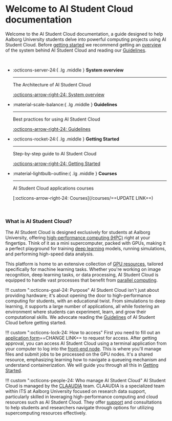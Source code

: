 <div id="service-window-warning" style="display: none;" markdown>
!!! warning "<span id="time-to-window"></span> to the next service window"

    We will be performing a scheduled maintenance on the AI Student Cloud. The routine maintenance will take place <span id="service-date" style="font-weight: bold;"></span> between <span style="font-weight: bold;">00:01 and 23:59</span>. AI Student Cloud will be unavailable throughout most of the day. You can still submit new jobs until the beginning of the service window. For jobs that may exceed the service window, please ensure to set a maximum runtime using the parameter `--time` that concludes before <span style="font-weight: bold;">23:59</span> the day preceding the service window. Read more about the `--time` parameter [here](/additional-guides/setting-a-time-limit). Otherwise, these jobs will not be able to start until after the maintenance period. You will receive email notifications ==1 month, 14 days, and 1 day== prior to the scheduled maintenance window.
 
    If you have any further questions please refer your question to CLAAUDIA through the [AAU service portal](https://www.serviceportal.aau.dk/).

</div>

# Welcome to AI Student Cloud documentation

Welcome to the AI Student Cloud documentation, a guide designed to help Aalborg University students delve into powerful computing projects using AI Student Cloud. Before [getting started](/getting-started/preperation.md) we recommend getting an [overview](/system-overview) of the system behind AI Student Cloud and reading our [Guidelines](/guidelines).

<br>

<div class="grid cards" markdown>

-   :octicons-server-24:{ .lg .middle } __System overview__

    ---

    The Architecture of AI Student Cloud

    [:octicons-arrow-right-24: System overview](/system-overview)

-   :material-scale-balance:{ .lg .middle } __Guidelines__

    ---

    Best practices for using AI Student Cloud

    [:octicons-arrow-right-24: Guidelines](/guidelines)

-   :octicons-rocket-24:{ .lg .middle } __Getting Started__

    ---

    Step-by-step guide to AI Student Cloud

    [:octicons-arrow-right-24: Getting Started](/getting-started/preperation)

-   :material-lightbulb-outline:{ .lg .middle } __Courses__

    ---

    AI Student Cloud applications courses

    [:octicons-arrow-right-24: Courses](/courses/==UPDATE LINK==)

</div>

<br>

### What is AI Student Cloud?
The AI Student Cloud is designed exclusively for students at Aalborg University, offering [high-performance computing (HPC)](https://www.researcher.aau.dk/guides/research-data/high-performance-computing/introduction-to-hpc) right at your fingertips. Think of it as a mini supercomputer, packed with GPUs, making it a perfect playground for training [deep learning](/glossery/#deep-learning) models, running simulations, and performing high-speed data analysis.

This platform is home to an extensive collection of [GPU resources](/system-overview/#overview-of-compute-nodes), tailored specifically for machine learning tasks. Whether you're working on image recognition, deep learning tasks, or data processing, AI Student Cloud is equipped to handle vast processes that benefit from [parallel computing](/glossery/#parallel-computing).

!!! custom "<span class="custom-callout-icon">:octicons-goal-24: Purpose</span>"
    AI Student Cloud isn't just about providing hardware; it's about opening the door to high-performance computing for students, with an educational twist. From simulations to deep learning, it supports a large number of applications, all while fostering an environment where students can experiment, learn, and grow their computational skills. We advocate reading the [Guidelines](/guidelines) of AI Student Cloud before getting started.

!!! custom "<span class="custom-callout-icon">:octicons-lock-24: How to access</span>"
    First you need to fill out an [application form](#)==CHANGE LINK== to request for access. After getting approval, you can access AI Student Cloud using a terminal application from your computer to log into the [front-end node](/glossery/#front-end-node). This is where you'll manage files and submit jobs to be processed on the GPU nodes. It's a shared resource, emphasizing learning how to navigate a queueing mechanism and understand containerization. We will guide you through all this in [Getting Started](/getting-started/preperation).

!!! custom "<span class="custom-callout-icon">:octicons-people-24: Who manage AI Student Cloud</span>"
    AI Student Cloud is managed by the [CLAAUDIA](https://www.researcher.aau.dk/contact/claaudia) team. CLAAUDIA is a specialized team within ITS at Aalborg University focused on research data support, particularly skilled in leveraging high-performance computing and cloud resources such as AI Student Cloud. They offer [support](/support) and consultations to help students and researchers navigate through options for utilizing supercomputing resources effectively.

<script src="javascripts/serviceWindow.js"></script>